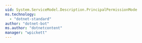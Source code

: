 ```yaml
---
uid: System.ServiceModel.Description.PrincipalPermissionMode
ms.technology: 
  - "dotnet-standard"
author: "dotnet-bot"
ms.author: "dotnetcontent"
manager: "wpickett"
---
```

